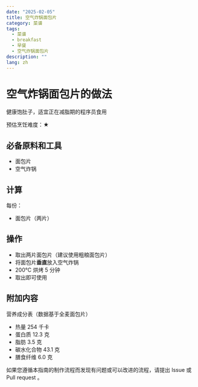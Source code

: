 ```yaml
---
date: "2025-02-05"
title: 空气炸锅面包片
category: 菜谱
tags:
  - 菜谱
  - breakfast
  - 早餐
  - 空气炸锅面包片
description: ""
lang: zh
---
```


# 空气炸锅面包片的做法

健康饱肚子，适宜正在减脂期的程序员食用

预估烹饪难度：★

## 必备原料和工具

- 面包片
- 空气炸锅

## 计算

每份：

- 面包片（两片）

## 操作

- 取出两片面包片（建议使用粗粮面包片）
- 将面包片**垂直**放入空气炸锅
- 200°C 烘烤 5 分钟
- 取出即可使用

## 附加内容

营养成分表（数据基于全麦面包片）

- 热量 254 千卡
- 蛋白质 12.3 克
- 脂肪 3.5 克
- 碳水化合物 43.1 克
- 膳食纤维 6.0 克

如果您遵循本指南的制作流程而发现有问题或可以改进的流程，请提出 Issue 或 Pull request 。
